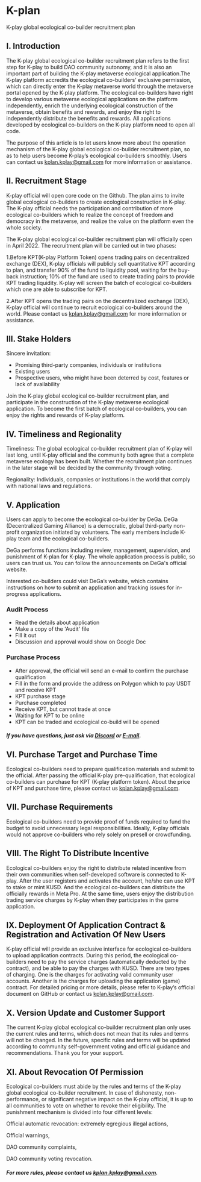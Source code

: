 # K-plan
K-play global ecological co-builder recruitment plan
## I.  Introduction
The K-play global ecological co-builder recruitment plan refers to the first step for K-play to build DAO community autonomy, and it is also an important part of building the K-play metaverse ecological application.The K-play platform accredits the ecological co-builders’ exclusive permission, which can directly enter the K-play metaverse world through the metaverse portal opened by the K-play platform. The ecological co-builders have right to develop various metaverse ecological applications on the platform independently, enrich the underlying ecological construction of the metaverse, obtain benefits and rewards, and enjoy the right to independently distribute the benefits and rewards. All applications developed by ecological co-builders on the K-play platform need to open all code.

The purpose of this article is to let users know more about the operation mechanism of the K-play global ecological co-builder recruitment plan, so as to help users become K-play’s ecological co-builders smoothly. Users can contact us kplan.kplay@gmail.com for more information or assistance.

## II.  Recruitment Stage
K-play official will open core code on the Github. The plan aims to invite global ecological co-builders to create ecological construction in K-play. The K-play official needs the participation and contribution of more ecological co-builders which to realize the concept of freedom and democracy in the metaverse, and realize the value on the platform even the whole society.

The K-play global ecological co-builder recruitment plan will officially open in April 2022. The recruitment plan will be carried out in two phases:

1.Before KPT(K-play Platform Token) opens trading pairs on decentralized exchange (DEX), K-play officials will publicly sell quantitative KPT according to plan, and transfer 90% of the fund to liquidity pool, waiting for the buy-back instruction; 10% of the fund are used to create trading pairs to provide KPT trading liquidity. K-play will screen the batch of ecological co-builders which one are able to subscribe for KPT. 

2.After KPT opens the trading pairs on the decentralized exchange (DEX), K-play official will continue to recruit ecological co-builders around the world. Please contact us kplan.kplay@gmail.com for more information or assistance.

## III.  Stake Holders
Sincere invitation:
 - Promising third-party companies, individuals or institutions
 - Existing users
 - Prospective users, who might have been deterred by cost, features or lack of availability
 
Join the K-play global ecological co-builder recruitment plan, and participate in the construction of the K-play metaverse ecological application. To become the first batch of ecological co-builders, you can enjoy the rights and rewards of K-play platform.

## IV.  Timeliness and Regionality
Timeliness: 
The global ecological co-builder recruitment plan of K-play will last long, until K-play official and the community both agree that a complete metaverse ecology has been built. Whether the recruitment plan continues in the later stage will be decided by the community through voting.

Regionality: 
Individuals, companies or institutions in the world that comply with national laws and regulations.

## V.  Application
Users can apply to become the ecological co-builder by DeGa. DeGa (Decentralized Gaming Alliance) is a democratic, global third-party non-profit organization initiated by volunteers. The early members include K-play team and the ecological co-builders.

DeGa performs functions including review, management, supervision, and punishment of K-plan for K-play. The whole application process is public, so users can trust us. You can follow the announcements on DeGa's official website.

Interested co-builders could visit DeGa’s website, which contains instructions on how to submit an application and tracking issues for in-progress applications.

### Audit Process
 - Read the details about application
 - Make a copy of the 'Audit' file
 - Fill it out
 - Discussion and approval would show on Google Doc

### Purchase Process
 - After approval, the official will send an e-mail to confirm the purchase qualification
 - Fill in the form and provide the address on Polygon which to pay USDT and receive KPT
 - KPT purchase stage
 - Purchase completed
 - Receive KPT, but cannot trade at once
 - Waiting for KPT to be online
 - KPT can be traded and ecological co-build will be opened 

##### If you have questions, just ask via [Discord](https://discord.gg/9EyPXVWRJa) or [E-mail](kplan.kplay@gmail.com).

## VI.  Purchase Target and Purchase Time
Ecological co-builders need to prepare qualification materials and submit to the official. After passing the official K-play pre-qualification, that ecological co-builders can purchase for KPT (K-play platform token). About the price of KPT and purchase time, please contact us kplan.kplay@gmail.com.

## VII.  Purchase Requirements
Ecological co-builders need to provide proof of funds required to fund the budget to avoid unnecessary legal responsibilities. Ideally, K-play officials would not approve co-builders who rely solely on presell or crowdfunding.

## VIII. The Right To Distribute Incentive
Ecological co-builders enjoy the right to distribute related incentive from their own communities when self-developed software is connected to K-play. After the user registers and activates the account, he/she can use KPT to stake or mint KUSD. And the ecological co-builders can distribute the officially rewards in Meta Pro. At the same time, users enjoy the distribution trading service charges by K-play when they participates in the game application.

## IX. Deployment Of Application Contract & Registration and Activation Of New Users
K-play official will provide an exclusive interface for ecological co-builders to upload application contracts. During this period, the ecological co-builders need to pay the service charges (automatically deducted by the contract), and be able to pay the charges with KUSD. There are two types of charging. One is the charges for activating valid community user accounts. Another is the charges for uploading the application (game) contract. For detailed pricing or more details, please refer to K-play’s official document on GitHub or contact us kplan.kplay@gmail.com.

## X.  Version Update and Customer Support
The current K-play global ecological co-builder recruitment plan only uses the current rules and terms, which does not mean that its rules and terms will not be changed. In the future, specific rules and terms will be updated according to community self-government voting and official guidance and recommendations. Thank you for your support.

## XI.  About Revocation Of Permission
Ecological co-builders must abide by the rules and terms of the K-play global ecological co-builder recruitment. 
In case of dishonesty, non-performance, or significant negative impact on the K-play official, it is up to all communities to vote on whether to revoke their eligibility. 
The punishment mechanism is divided into four different levels: 

Official automatic revocation: extremely egregious illegal actions,

Official warnings,

DAO community complaints,

DAO community voting revocation.

##### For more rules, please contact us kplan.kplay@gmail.com.
